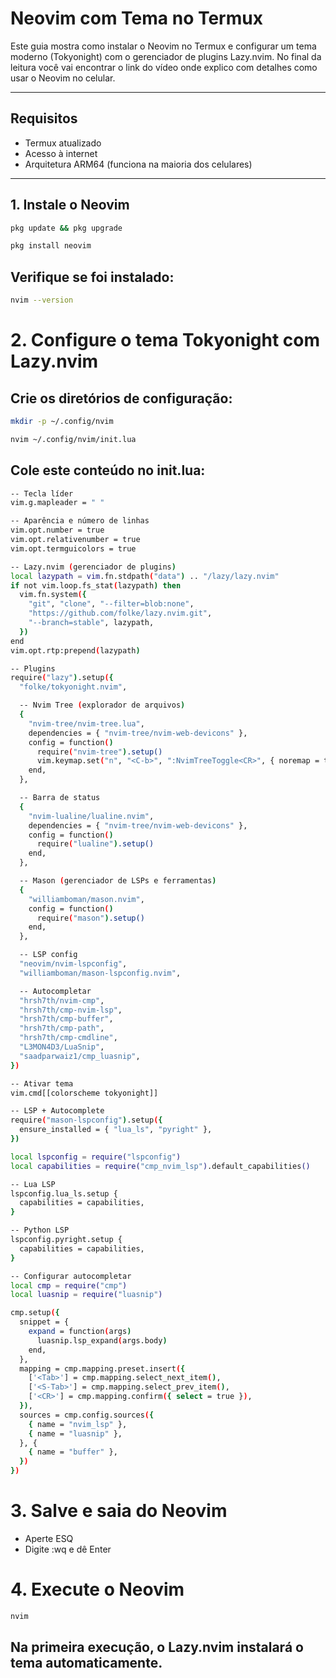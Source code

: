 # Neovim com Tema no Termux

Este guia mostra como instalar o Neovim no Termux e configurar um tema moderno (Tokyonight) com o gerenciador de plugins Lazy.nvim. No final da leitura você vai encontrar o link do vídeo onde explico com detalhes como usar o Neovim no celular.

---

## Requisitos

- Termux atualizado
- Acesso à internet
- Arquitetura ARM64 (funciona na maioria dos celulares)

---

## 1. Instale o Neovim

```bash
pkg update && pkg upgrade
```
```bash
pkg install neovim
```

## Verifique se foi instalado:
```bash
nvim --version
```

# 2. Configure o tema Tokyonight com Lazy.nvim
## Crie os diretórios de configuração:
```bash
mkdir -p ~/.config/nvim
```
```bash
nvim ~/.config/nvim/init.lua
```

## Cole este conteúdo no init.lua:

```bash
-- Tecla líder
vim.g.mapleader = " "

-- Aparência e número de linhas
vim.opt.number = true
vim.opt.relativenumber = true
vim.opt.termguicolors = true

-- Lazy.nvim (gerenciador de plugins)
local lazypath = vim.fn.stdpath("data") .. "/lazy/lazy.nvim"
if not vim.loop.fs_stat(lazypath) then
  vim.fn.system({
    "git", "clone", "--filter=blob:none",
    "https://github.com/folke/lazy.nvim.git",
    "--branch=stable", lazypath,
  })
end
vim.opt.rtp:prepend(lazypath)

-- Plugins
require("lazy").setup({
  "folke/tokyonight.nvim",

  -- Nvim Tree (explorador de arquivos)
  {
    "nvim-tree/nvim-tree.lua",
    dependencies = { "nvim-tree/nvim-web-devicons" },
    config = function()
      require("nvim-tree").setup()
      vim.keymap.set("n", "<C-b>", ":NvimTreeToggle<CR>", { noremap = true, silent = true })
    end,
  },

  -- Barra de status
  {
    "nvim-lualine/lualine.nvim",
    dependencies = { "nvim-tree/nvim-web-devicons" },
    config = function()
      require("lualine").setup()
    end,
  },

  -- Mason (gerenciador de LSPs e ferramentas)
  {
    "williamboman/mason.nvim",
    config = function()
      require("mason").setup()
    end,
  },

  -- LSP config
  "neovim/nvim-lspconfig",
  "williamboman/mason-lspconfig.nvim",

  -- Autocompletar
  "hrsh7th/nvim-cmp",
  "hrsh7th/cmp-nvim-lsp",
  "hrsh7th/cmp-buffer",
  "hrsh7th/cmp-path",
  "hrsh7th/cmp-cmdline",
  "L3MON4D3/LuaSnip",
  "saadparwaiz1/cmp_luasnip",
})

-- Ativar tema
vim.cmd[[colorscheme tokyonight]]

-- LSP + Autocomplete
require("mason-lspconfig").setup({
  ensure_installed = { "lua_ls", "pyright" },
})

local lspconfig = require("lspconfig")
local capabilities = require("cmp_nvim_lsp").default_capabilities()

-- Lua LSP
lspconfig.lua_ls.setup {
  capabilities = capabilities,
}

-- Python LSP
lspconfig.pyright.setup {
  capabilities = capabilities,
}

-- Configurar autocompletar
local cmp = require("cmp")
local luasnip = require("luasnip")

cmp.setup({
  snippet = {
    expand = function(args)
      luasnip.lsp_expand(args.body)
    end,
  },
  mapping = cmp.mapping.preset.insert({
    ['<Tab>'] = cmp.mapping.select_next_item(),
    ['<S-Tab>'] = cmp.mapping.select_prev_item(),
    ['<CR>'] = cmp.mapping.confirm({ select = true }),
  }),
  sources = cmp.config.sources({
    { name = "nvim_lsp" },
    { name = "luasnip" },
  }, {
    { name = "buffer" },
  })
})
```

# 3. Salve e saia do Neovim
- Aperte ESQ
- Digite :wq e dê Enter

# 4. Execute o Neovim

```bash
nvim
```

## Na primeira execução, o Lazy.nvim instalará o tema automaticamente.
